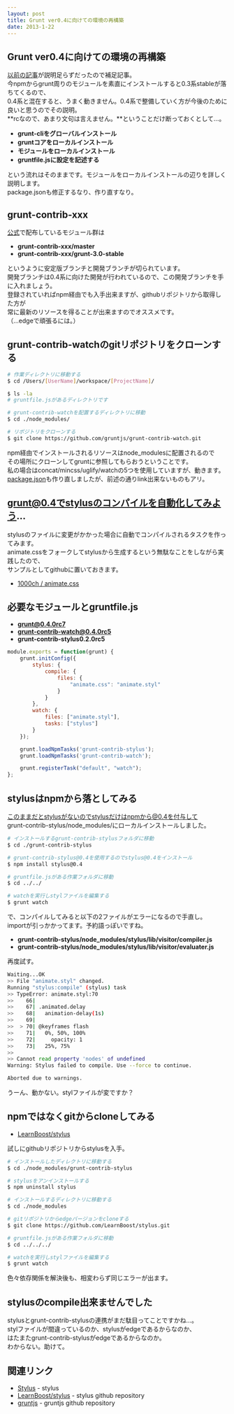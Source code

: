 ```yaml
---
layout: post
title: Grunt ver0.4に向けての環境の再構築
date: 2013-1-22
---
```


## Grunt ver0.4に向けての環境の再構築

[以前の記事](http://1000ch.net/2012/12/08/ReconsideringGruntJs/)が説明足らずだったので補足記事。  
今npmからgrunt周りのモジュールを素直にインストールすると0.3系stableが落ちてくるので、  
0.4系と混在すると、うまく動きません。0.4系で整備していく方が今後のために良いと思うのでその説明。  
**rcなので、あまり文句は言えません。**ということだけ断っておくとして…。  

- **grunt-cliをグローバルインストール**
- **gruntコアをローカルインストール**
- **モジュールをローカルインストール**
- **gruntfile.jsに設定を記述する**

という流れはそのままです。モジュールをローカルインストールの辺りを詳しく説明します。  
package.jsonも修正するなり、作り直すなり。  

## grunt-contrib-xxx

[公式](http://github.com/gruntjs)で配布しているモジュール群は  

- **grunt-contrib-xxx/master**
- **grunt-contrib-xxx/grunt-3.0-stable**

というように安定版ブランチと開発ブランチが切られています。  
開発ブランチは0.4系に向けた開発が行われているので、この開発ブランチを手に入れましょう。  
登録されていればnpm経由でも入手出来ますが、githubリポジトリから取得した方が  
常に最新のリソースを得ることが出来ますのでオススメです。  
（…edgeで頑張るには。）  

## grunt-contrib-watchのgitリポジトリをクローンする

```bash
# 作業ディレクトリに移動する
$ cd /Users/[UserName]/workspace/[ProjectName]/

$ ls -la
# gruntfile.jsがあるディレクトリです

# grunt-contrib-watchを配置するディレクトリに移動
$ cd ./node_modules/

# リポジトリをクローンする
$ git clone https://github.com/gruntjs/grunt-contrib-watch.git
```

npm経由でインストールされるリソースはnode_modulesに配置されるので  
その場所にクローンしてgruntに参照してもらおうということです。  
私の場合はconcat/mincss/uglify/watchの5つを使用していますが、動きます。  
[package.json](http://github.com/1000ch/playground/blob/master/package.json)も作り直しましたが、前述の通りlink出来ないものもアリ。  

## grunt@0.4でstylusのコンパイルを自動化してみよう…

stylusのファイルに変更がかかった場合に自動でコンパイルされるタスクを作ってみます。  
animate.cssをフォークしてstylusから生成するという無駄なことをしながら実践したので、  
サンプルとしてgithubに置いておきます。  

+ [1000ch / animate.css](http://github.com/1000ch/animate.css)

## 必要なモジュールとgruntfile.js

- **grunt@0.4.0rc7**
- **grunt-contrib-watch@0.4.0rc5**
- **grunt-contrib-stylus0.2.0rc5**

```js
module.exports = function(grunt) {
    grunt.initConfig({
        stylus: {
            compile: {
                files: {
                    "animate.css": "animate.styl"
                }
            }
        },
        watch: {
            files: ["animate.styl"],
            tasks: ["stylus"]
        }
    });

    grunt.loadNpmTasks('grunt-contrib-stylus');
    grunt.loadNpmTasks('grunt-contrib-watch');

    grunt.registerTask("default", "watch");
};
```

## stylusはnpmから落としてみる

このままだとstylusがないのでstylusだけはnpmから@0.4を付与して  
grunt-contrib-stylus/node_modules/にローカルインストールしました。  

```bash
# インストールするgrunt-contrib-stylusフォルダに移動
$ cd ./grunt-contrib-stylus

# grunt-contrib-stylus@0.4を使用するのでstylus@0.4をインストール
$ npm install stylus@0.4

# gruntfile.jsがある作業フォルダに移動
$ cd ../../

# watchを実行しstylファイルを編集する
$ grunt watch
```

で、コンパイルしてみると以下の2ファイルがエラーになるので手直し。  
importが引っかかってます。予約語っぽいですね。  

- **grunt-contrib-stylus/node_modules/stylus/lib/visitor/compiler.js**
- **grunt-contrib-stylus/node_modules/stylus/lib/visitor/evaluater.js**

再度試す。  

```bash
Waiting...OK
>> File "animate.styl" changed.
Running "stylus:compile" (stylus) task
>> TypeError: animate.styl:70
>>    66| 
>>    67| .animated.delay
>>    68|   animation-delay(1s)
>>    69| 
>>  > 70| @keyframes flash
>>    71|   0%, 50%, 100%
>>    72|     opacity: 1
>>    73|   25%, 75%
>> 
>> Cannot read property 'nodes' of undefined
Warning: Stylus failed to compile. Use --force to continue.

Aborted due to warnings.
```

うーん、動かない。stylファイルが変ですか？  

## npmではなくgitからcloneしてみる

- [LearnBoost/stylus](https://github.com/learnboost/stylus)

試しにgithubリポジトリからstylusを入手。

```bash
# インストールしたディレクトリに移動する
$ cd ./node_modules/grunt-contrib-stylus

# stylusをアンインストールする
$ npm uninstall stylus

# インストールするディレクトリに移動する
$ cd ./node_modules

# gitリポジトリからedgeバージョンをcloneする
$ git clone https://github.com/LearnBoost/stylus.git

# gruntfile.jsがある作業フォルダに移動
$ cd ../../../

# watchを実行しstylファイルを編集する
$ grunt watch
```

色々依存関係を解決後も、相変わらず同じエラーが出ます。  

## stylusのcompile出来ませんでした

stylusとgrunt-contrib-stylusの連携がまだ駄目ってことですかね…。  
stylファイルが間違っているのか、stylusがedgeであるからなのか、  
はたまたgrunt-contrib-stylusがedgeであるからなのか。  
わからない。助けて。  

## 関連リンク

- [Stylus](http://learnboost.github.com/stylus/) - stylus
- [LearnBoost/stylus](http://github.com/learnboost/stylus) - stylus github repository
- [gruntjs](http://github.com/gruntjs) - gruntjs github repository